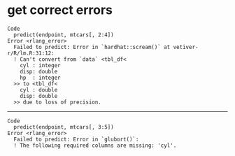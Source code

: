 # get correct errors

    Code
      predict(endpoint, mtcars[, 2:4])
    Error <rlang_error>
      Failed to predict: Error in `hardhat::scream()` at vetiver-r/R/lm.R:31:12:
      ! Can't convert from `data` <tbl_df<
        cyl : integer
        disp: double
        hp  : integer
      >> to <tbl_df<
        cyl : double
        disp: double
      >> due to loss of precision.

---

    Code
      predict(endpoint, mtcars[, 3:5])
    Error <rlang_error>
      Failed to predict: Error in `glubort()`:
      ! The following required columns are missing: 'cyl'.

